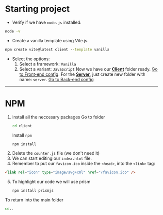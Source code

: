 # Starting project

- Verify if we have `node.js` installed:
```cmd
node -v
```
- Create a vanilla template using Vite.js
```cmd
npm create vite@latest client --tenplate vanilla
```
- Select the options:
	1. Select a framework: `Vanilla`
	2. Select a variant: `JavaScript`
Now we have our [**Client**](Front-end%20config.md) folder ready. [Go to Front-end config](Front-end%20config.md). 
For the [**Server**](Back-end%20config.md), just create new folder with name: `server`. [Go to Back-end config](../server/Back-end%20config.md)

---
# NPM

1. Install all the neccesary packages
	Go to folder
	```cmd
	cd client
	```
	Install `npm`
	```cmd
	npm install
	```
2. Delete the `counter.js` file (we don't need it)
3. We can start editing our `index.html` file.
4. Remember to put our `favicon.ico` inside the `<head>`, into the `<link>` tag:
```html
<link rel="icon" type="image/svg+xml" href="/favicon.ico" />
```
5. To highlight our code we will use prism
	```cmd
	npm install prismjs
	```
To return into the main folder
```cmd
cd..
```
